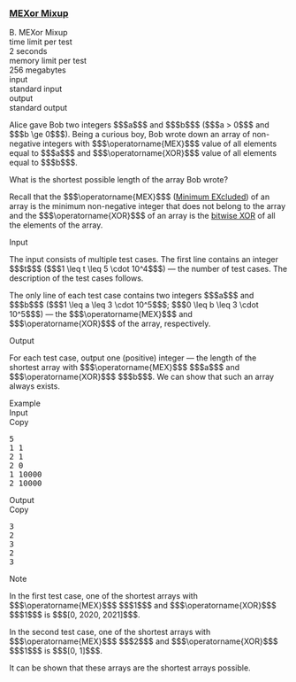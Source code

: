 <h3><a href="https://codeforces.com/contest/1567/problem/B" target="_blank" rel="noopener noreferrer">MEXor Mixup</a></h3>

<div class="header"><div class="title">B. MEXor Mixup</div><div class="time-limit"><div class="property-title">time limit per test</div>2 seconds</div><div class="memory-limit"><div class="property-title">memory limit per test</div>256 megabytes</div><div class="input-file input-standard"><div class="property-title">input</div>standard input</div><div class="output-file output-standard"><div class="property-title">output</div>standard output</div></div><div><p>Alice gave Bob two integers $$$a$$$ and $$$b$$$ ($$$a > 0$$$ and $$$b \ge 0$$$). Being a curious boy, Bob wrote down an array of <span class="tex-font-style-bf">non-negative</span> integers with $$$\operatorname{MEX}$$$ value of all elements equal to $$$a$$$ and $$$\operatorname{XOR}$$$ value of all elements equal to $$$b$$$.</p><p>What is the <span class="tex-font-style-it">shortest</span> possible length of the array Bob wrote?</p><p>Recall that the $$$\operatorname{MEX}$$$ (<a href="https://en.wikipedia.org/wiki/Mex_(mathematics)">Minimum EXcluded</a>) of an array is the minimum non-negative integer that does <span class="tex-font-style-bf">not</span> belong to the array and the $$$\operatorname{XOR}$$$ of an array is the <a href="https://en.wikipedia.org/wiki/Bitwise_operation#XOR">bitwise XOR</a> of all the elements of the array.</p></div><div class="input-specification"><div class="section-title">Input</div><p>The input consists of multiple test cases. The first line contains an integer $$$t$$$ ($$$1 \leq t \leq 5 \cdot 10^4$$$) — the number of test cases. The description of the test cases follows.</p><p>The only line of each test case contains two integers $$$a$$$ and $$$b$$$ ($$$1 \leq a \leq 3 \cdot 10^5$$$; $$$0 \leq b \leq 3 \cdot 10^5$$$) — the $$$\operatorname{MEX}$$$ and $$$\operatorname{XOR}$$$ of the array, respectively.</p></div><div class="output-specification"><div class="section-title">Output</div><p>For each test case, output one (positive) integer — the length of the shortest array with $$$\operatorname{MEX}$$$ $$$a$$$ and $$$\operatorname{XOR}$$$ $$$b$$$. We can show that such an array always exists.</p></div><div class="sample-tests"><div class="section-title">Example</div><div class="sample-test"><div class="input"><div class="title">Input<div title="Copy" data-clipboard-target="#id006160841895532111" id="id007447787628736947" class="input-output-copier">Copy</div></div><pre id="id006160841895532111">5
1 1
2 1
2 0
1 10000
2 10000
</pre></div><div class="output"><div class="title">Output<div title="Copy" data-clipboard-target="#id003045034925117053" id="id009439899935151692" class="input-output-copier">Copy</div></div><pre id="id003045034925117053">3
2
3
2
3
</pre></div></div></div><div class="note"><div class="section-title">Note</div><p>In the first test case, one of the shortest arrays with $$$\operatorname{MEX}$$$ $$$1$$$ and $$$\operatorname{XOR}$$$ $$$1$$$ is $$$[0, 2020, 2021]$$$.</p><p>In the second test case, one of the shortest arrays with $$$\operatorname{MEX}$$$ $$$2$$$ and $$$\operatorname{XOR}$$$ $$$1$$$ is $$$[0, 1]$$$.</p><p>It can be shown that these arrays are the shortest arrays possible.</p></div>